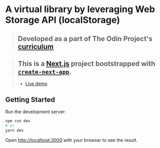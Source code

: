 # A virtual library by leveraging Web Storage API (localStorage)

> ## Developed as a part of The Odin Project's [curriculum](https://www.theodinproject.com/courses/javascript/lessons/library)

> ## This is a [Next.js](https://nextjs.org/) project bootstrapped with [`create-next-app`](https://github.com/vercel/next.js/tree/canary/packages/create-next-app).

> - [Live demo](https://maaahad-virtual-library.herokuapp.com)

## Getting Started

Run the development server:

```bash
npm run dev
# or
yarn dev
```

Open [http://localhost:3000](http://localhost:3000) with your browser to see the result.

